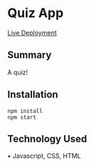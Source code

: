 # Quiz App

[Live Deployment](https://agiannotti.github.io/quiz-app/)  

## Summary 

A quiz!

## Installation

```
npm install
npm start
```


## Technology Used


• Javascript, CSS, HTML


